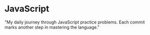 # JavaScript
"My daily journey through JavaScript practice problems. Each commit marks another step in mastering the language."
